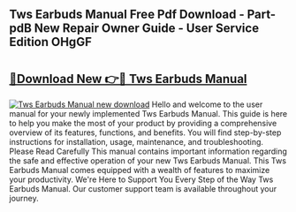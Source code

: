 ## Tws Earbuds Manual Free Pdf Download - Part-pdB New Repair Owner Guide - User Service Edition OHgGF

# <h2><a href="http://bc39876.oget.top/?id=Tws+Earbuds+Manual">🔗Download New 👉🔴 Tws Earbuds Manual</a></h2>

[![Tws Earbuds Manual new download](https://i.imgur.com/5g1atiW.png)](http://bc39876.oget.top/?id=Tws+Earbuds+Manual)
Hello and welcome to the user manual for your newly implemented Tws Earbuds Manual. This guide is here to help you make the most of your product by providing a comprehensive overview of its features, functions, and benefits. You will find step-by-step instructions for installation, usage, maintenance, and troubleshooting. Please Read Carefully This manual contains important information regarding the safe and effective operation of your new Tws Earbuds Manual. This Tws Earbuds Manual comes equipped with a wealth of features to maximize your productivity. We're Here to Support You Every Step of the Way Tws Earbuds Manual. Our customer support team is available throughout your journey.
